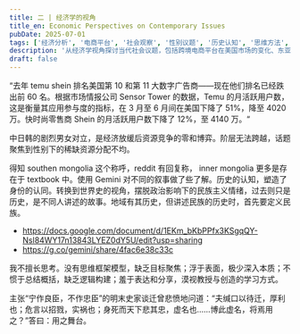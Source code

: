 ```yaml
---
title: 二 | 经济学的视角
title_en: Economic Perspectives on Contemporary Issues
pubDate: 2025-07-01
tags: ['经济分析', '电商平台', '社会观察', '性别议题', '历史认知', '思维方法', 'Temu', 'Shein', 'Gemini']
description: '从经济学视角探讨当代社会议题，包括跨境电商平台在美国市场的变化、东亚地区性别对立的经济根源，以及历史认知与民族叙事的多元视角，同时反思个人思维方式的局限性。'
draft: false
---
```




“去年 temu shein 排名美国第 10 和第 11 大数字广告商——现在他们排名已经跌出前 60 名。根据市场情报公司 Sensor Tower 的数据，Temu 的月活跃用户数，这是衡量其应用参与度的指标，在 3 月至 6 月间在美国下降了 51%，降至 4020 万。快时尚零售商 Shein 的月活跃用户数下降了 12%，至 4140 万。“


中日韩的剧烈男女对立，是经济放缓后资源竞争的零和博弈。阶层无法跨越，话题聚焦到性别下的稀缺资源分配不均。


得知 southen mongolia 这个称呼，reddit 有回复称， inner mongolia 更多是存在于 textbook 中。使用 Gemini 对不同的叙事做了些了解。历史的认知，塑造了身份的认同。转换到世界史的视角，摆脱政治影响下的民族主义情绪，过去则只是历史，是不同人讲述的故事。地域有其历史，但讲述民族的历史时，首先要定义民族。
- https://docs.google.com/document/d/1EKm_bKbPPfx3KSgqQY-Nsl84WY17n13843LYEZ0dY5U/edit?usp=sharing
- https://g.co/gemini/share/4fac6e38c33c


我不擅长思考。没有思维框架模型，缺乏目标聚焦；浮于表面，极少深入本质；不惯于总结概括，缺乏逻辑构建；羞于表达和分享，漠视教授与创造的学习方式。


主张“宁作良臣，不作忠臣”的明末史家谈迁曾悲愤地问道：“夫缄口以待迁，厚利也；危言以招戮，实祸也；身死而天下悲其忠，虚名也……博此虚名，将焉用之？”答曰：用之舞台。
